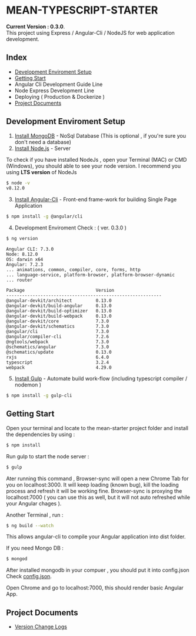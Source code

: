 # MEAN-TYPESCRIPT-STARTER
**Current Version : 0.3.0**.   
This project using Express / Angular-Cli / NodeJS for web application development.  

## Index 

  * [Development Enviroment Setup](#development-enviroment-setup)
  * [Getting Start](#getting-start)
  * Angular Cli Development Guide Line
  * Node Express Development Line
  * Deploying ( Production & Dockerize )
  * [Project Documents](#project-documents)


## Development Enviroment Setup

1.   [Install MongoDB](https://www.mongodb.com/) - NoSql Database (This is optional , if you're sure you don't need a database)
2.   [Install Node.js](https://nodejs.org) - Server 

To check if you have installed NodeJs , open your Terminal (MAC) or CMD (Windows), you should able to see your node version.
I recommend you using **LTS version** of NodeJs
```sh
$ node -v
v8.12.0
```

3.   [Install Angular-Cli](https://github.com/angular/angular-cli) - Front-end frame-work for building Single Page Application

```sh
$ npm install -g @angular/cli
```

4.   Development Enviroment Check : ( ver. 0.3.0 )

```sh
$ ng version
```

```console
Angular CLI: 7.3.0
Node: 8.12.0
OS: darwin x64
Angular: 7.2.3
... animations, common, compiler, core, forms, http
... language-service, platform-browser, platform-browser-dynamic
... router

Package                           Version
-----------------------------------------------------------
@angular-devkit/architect         0.13.0
@angular-devkit/build-angular     0.13.0
@angular-devkit/build-optimizer   0.13.0
@angular-devkit/build-webpack     0.13.0
@angular-devkit/core              7.3.0
@angular-devkit/schematics        7.3.0
@angular/cli                      7.3.0
@angular/compiler-cli             7.2.6
@ngtools/webpack                  7.3.0
@schematics/angular               7.3.0
@schematics/update                0.13.0
rxjs                              6.4.0
typescript                        3.2.4
webpack                           4.29.0
```

5.   [Install Gulp](https://gulpjs.com/) - Automate build work-flow (including typescript compiler / nodemon )

```sh
$ npm install -g gulp-cli
```

## Getting Start 

Open your terminal and locate to the mean-starter project folder and install the dependencies by using : 
```sh
$ npm install 
```

Run gulp to start the node server : 
```sh
$ gulp
```
Ater running this command , Browser-sync will open a new Chrome Tab for you on localhost:3000.
It will keep loading (known bug), kill the loading process and refresh it will be working fine. 
Browser-sync is proxying the localhost:7000 ( you can use this as well, but it will not auto refreshed while your Angular chages ).

Another Terminal , run : 
```sh
$ ng build --watch
```
This allows angular-cli to compile your Angular application into dist folder. 

If you need Mongo DB :
```sh
$ mongod
```
After installed mongodb in your compuer , you should put it into config.json 
Check [config.json](https://github.com/karocksjoelee/mean-ts-starter/blob/master/config.json).

Open Chrome and go to localhost:7000, this should render basic Angular App.



## Project Documents

- [Version Change Logs](www.github.com)


